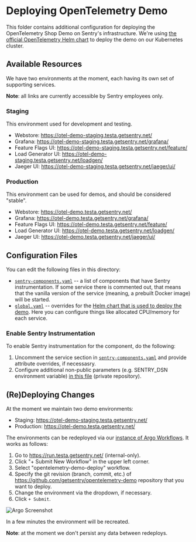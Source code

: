 # Deploying OpenTelemetry Demo

This folder contains additional configuration for deploying the
OpenTelemetry Shop Demo on Sentry's infrastructure. We're using
[the official OpenTelemetry Helm chart](https://github.com/open-telemetry/opentelemetry-helm-charts/tree/main/charts/opentelemetry-demo)
to deploy the demo on our Kubernetes cluster.

## Available Resources

We have two environments at the moment, each having its own set of supporting services.

**Note**: all links are currently accessible by Sentry employees only.

### Staging

This environment used for development and testing.

- Webstore: <https://otel-demo-staging.testa.getsentry.net/>
- Grafana: <https://otel-demo-staging.testa.getsentry.net/grafana/>
- Feature Flags UI: <https://otel-demo-staging.testa.getsentry.net/feature/>
- Load Generator UI: <https://otel-demo-staging.testa.getsentry.net/loadgen/>
- Jaeger UI: <https://otel-demo-staging.testa.getsentry.net/jaeger/ui/>

### Production

This environment can be used for demos, and should be considered "stable".

- Webstore: <https://otel-demo.testa.getsentry.net/>
- Grafana: <https://otel-demo.testa.getsentry.net/grafana/>
- Feature Flags UI: <https://otel-demo.testa.getsentry.net/feature/>
- Load Generator UI: <https://otel-demo.testa.getsentry.net/loadgen/>
- Jaeger UI: <https://otel-demo.testa.getsentry.net/jaeger/ui/>

## Configuration Files

You can edit the following files in this directory:

- [`sentry-components.yaml`](./sentry-components.yaml) -- a list of components
  that have Sentry instrumentation. If some service there is commented out, that
  means that the vanilla version of the service (meaning, a prebuilt Docker image)
  will be started.
- [`global.yaml`](./global.yaml) -- overrides for the
  [Helm chart that is used to deploy the demo](https://github.com/open-telemetry/opentelemetry-helm-charts/tree/main/charts/opentelemetry-demo).
  Here you can configure things like allocated CPU/memory for each service.

### Enable Sentry Instrumentation

To enable Sentry instrumentation for the component, do the following:

1. Uncomment the service section in [`sentry-components.yaml`](./sentry-components.yaml)
   and provide attribute overrides, if necessasry.
2. Configure additional non-public parameters (e.g. SENTRY_DSN environment variable)
    <!-- markdown-link-check-disable-next-line -->
   [in this file](https://github.com/getsentry/test-factory/blob/main/k8s/services/workflows-otel-demo/templates/otel-demo/services-secrets.yaml)
   (private repository).

## (Re)Deploying Changes

At the moment we maintain two demo environments:

- Staging: <https://otel-demo-staging.testa.getsentry.net/>
- Production: <https://otel-demo.testa.getsentry.net/>

The environments can be redeployed via our [instance of Argo Workflows](https://run.testa.getsentry.net/).
It works as follows:

1. Go to <https://run.testa.getsentry.net/> (internal-only).
2. Click "+ Submit New Workflow" in the upper left corner.
3. Select "opentelemetry-demo-deploy" workflow.
4. Specify the git revision (branch, commit, etc.) of <https://github.com/getsentry/opentelemetry-demo>
   repository that you want to deploy.
5. Change the environment via the dropdown, if necessary.
6. Click `+ Submit`.

![Argo Screenshot](https://user-images.githubusercontent.com/1120468/207635202-00cf09e0-edbd-47e1-a61b-765ad37c4764.png)

In a few minutes the environment will be recreated.

**Note**: at the moment we don't persist any data between redeploys.

